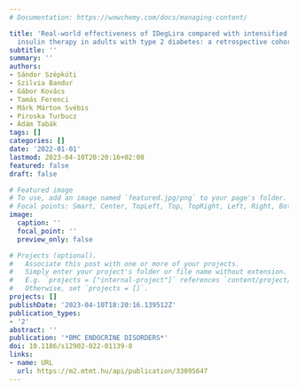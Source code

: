 ```yaml
---
# Documentation: https://wowchemy.com/docs/managing-content/

title: 'Real-world effectiveness of IDegLira compared with intensified conventional
  insulin therapy in adults with type 2 diabetes: a retrospective cohort study'
subtitle: ''
summary: ''
authors:
- Sándor Szépkúti
- Szilvia Bandur
- Gábor Kovács
- Tamás Ferenci
- Márk Márton Svébis
- Piroska Turbucz
- Ádám Tabák
tags: []
categories: []
date: '2022-01-01'
lastmod: 2023-04-10T20:20:16+02:00
featured: false
draft: false

# Featured image
# To use, add an image named `featured.jpg/png` to your page's folder.
# Focal points: Smart, Center, TopLeft, Top, TopRight, Left, Right, BottomLeft, Bottom, BottomRight.
image:
  caption: ''
  focal_point: ''
  preview_only: false

# Projects (optional).
#   Associate this post with one or more of your projects.
#   Simply enter your project's folder or file name without extension.
#   E.g. `projects = ["internal-project"]` references `content/project/deep-learning/index.md`.
#   Otherwise, set `projects = []`.
projects: []
publishDate: '2023-04-10T18:20:16.139512Z'
publication_types:
- '2'
abstract: ''
publication: '*BMC ENDOCRINE DISORDERS*'
doi: 10.1186/s12902-022-01139-8
links:
- name: URL
  url: https://m2.mtmt.hu/api/publication/33095647
---
```

